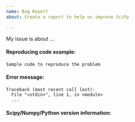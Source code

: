 ```yaml
---
name: Bug Report
about: Create a report to help us improve SciPy

---
```


<!-- 
Thank you for taking the time to file a bug report. 
Please fill in the fields below, deleting the sections that 
don't apply to your issue. You can view the final output
by clicking the preview button above.
Note: This is a comment, and won't appear in the output.
-->

My issue is about ...

#### Reproducing code example:
<!-- 
If you place your code between the triple backticks below, 
it will be rendered as a code block. 
-->

```
Sample code to reproduce the problem
```

#### Error message:
<!-- If any, paste the *full* error message inside a code block
as above (starting from line Traceback)
-->

```
Traceback (most recent call last):
  File "<stdin>", line 1, in <module>
  ...
```

#### Scipy/Numpy/Python version information:
<!-- You can simply run the following and paste the result in a code block
```
import sys, scipy, numpy; print(scipy.__version__, numpy.__version__, sys.version_info)
```
-->